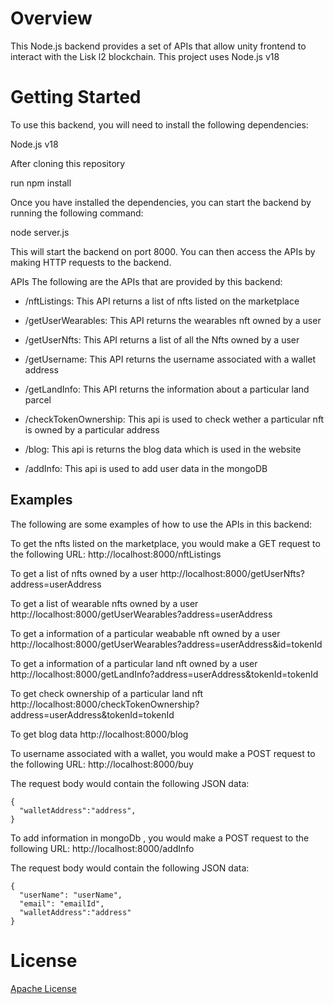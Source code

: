 # Overview
This Node.js backend provides a set of APIs that allow unity frontend to interact with the Lisk l2 blockchain. This project uses Node.js v18


# Getting Started
To use this backend, you will need to install the following dependencies:

Node.js v18



After cloning this repository

run npm install

Once you have installed the dependencies, you can start the backend by running the following command:

node server.js

This will start the backend on port 8000. You can then access the APIs by making HTTP requests to the backend.

APIs
The following are the APIs that are provided by this backend:

* /nftListings: This API returns a list of nfts listed on the marketplace

* /getUserWearables: This API returns the wearables nft owned by a user

* /getUserNfts: This API returns a list of all the Nfts owned by a user

* /getUsername: This API returns the username associated with a wallet address

* /getLandInfo: This API returns the information about a particular land parcel

* /checkTokenOwnership: This api is used to check wether a particular nft is owned by a particular address

* /blog: This api is returns the blog data which is used in the website

* /addInfo: This api is used to add user data in the mongoDB



## Examples
The following are some examples of how to use the APIs in this backend:

To get the nfts listed on the marketplace, you would make a GET request to the following URL:
http://localhost:8000/nftListings

To get a list of nfts owned by a user
http://localhost:8000/getUserNfts?address=userAddress

To get a list of wearable nfts owned by a user
http://localhost:8000/getUserWearables?address=userAddress

To get a information of a particular weabable nft owned by a user
http://localhost:8000/getUserWearables?address=userAddress&id=tokenId

To get a information of a particular land nft owned by a user
http://localhost:8000/getLandInfo?address=userAddress&tokenId=tokenId

To get check ownership  of a particular land nft 
http://localhost:8000/checkTokenOwnership?address=userAddress&tokenId=tokenId

To get blog data
http://localhost:8000/blog

To username associated with a wallet, you would make a POST request to the following URL:
http://localhost:8000/buy

The request body would contain the following JSON data:

    {
      "walletAddress":"address",
    }

To add information in mongoDb , you would make a POST request to the following URL:
http://localhost:8000/addInfo

The request body would contain the following JSON data:

    {
      "userName": "userName",
      "email": "emailId",
      "walletAddress":"address"
    }

# License
[Apache License](LICENSE)
